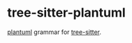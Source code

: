 # tree-sitter-plantuml

[plantuml](https://plantuml.com/) grammar for [tree-sitter](https://github.com/tree-sitter/tree-sitter).
